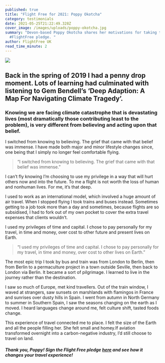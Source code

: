 ```yaml
---
published: true
title: "Flight Free for 2021: Poppy Okotcha"
category: testimonials
date: 2021-05-25T21:22:49.328Z
cover_image: /images/uploads/poppy-okotcha.jpg
summary: "Devon-based Poppy Okotcha shares her motivations for taking the
  #FlightFree pledge. "
author: FlightFree UK
read_time_minute: 2
---
```

![](/images/uploads/poppy-okotcha-quote.jpg)

## Back in the spring of 2019 I had a penny drop moment. Lots of learning had culminated with listening to Gem Bendell’s ‘Deep Adaption: A Map For Navigating Climate Tragedy’.

### Knowing we are facing climate catastrophe that is devastating lives (most dramatically those contributing least to the problem), is very different from believing and acting upon that belief.

I switched from knowing to believing. The grief that came with that belief was immense. I have made both major and minor lifestyle changes since, one being that I simply no longer feel comfortable flying.

> “I switched from knowing to believing. The grief that came with that belief was immense.”

I can’t fly knowing I’m choosing to use my privilege in a way that will hurt others now and into the future. To me a flight is not worth the loss of human and nonhuman lives. For me, it’s that deep.

I used to work as an international model, which involved a huge amount of air travel. When I stopped flying I took trains and buses instead. Sometimes getting to a job took more than a day and sometimes, because flights are so subsidised, I had to fork out of my own pocket to cover the extra travel expenses that clients wouldn’t.

I used my privileges of time and capital. I chose to pay personally for my travel, in time and money, over cost to other future and present lives on Earth.

> “I used my privileges of time and capital. I chose to pay personally for my travel, in time and money, over cost to other lives on Earth.”

The most epic trip I took by bus and train was from London to Berlin, then from Berlin to a permaculture project in a town outside Seville, then back to London via Berlin. It became a sort of pilgrimage. I learned to live in the journey rather than the destination. 

I saw so much of Europe, met kind travellers. Out of the train window, I waved at strangers, saw sunsets on marshlands with flamingos in France and sunrises over dusty hills in Spain. I went from autumn in North Germany to summer in Southern Spain, I saw the seasons changing on the earth as I moved. I heard languages change around me, felt culture shift, tasted foods change. 

This experience of travel connected me to place. I felt the size of the Earth and all the people filling her. She felt small and homey.If aviation transformed overnight into a carbon-negative industry, I’d still choose to travel on land.

#### *Thank you, Poppy! Sign the Flight Free pledge [here](/take_action/) and see how it changes your travel experience!*
